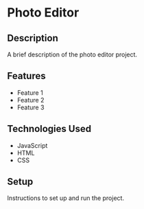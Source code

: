 # Photo Editor

## Description

A brief description of the photo editor project.

## Features

- Feature 1
- Feature 2
- Feature 3

## Technologies Used

- JavaScript
- HTML
- CSS

## Setup

Instructions to set up and run the project.
